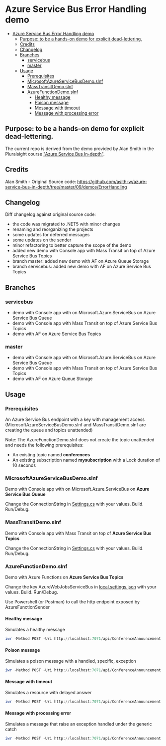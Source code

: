 # Azure Service Bus Error Handling demo

- [Azure Service Bus Error Handling demo](#azure-service-bus-error-handling-demo)
  - [Purpose: to be a hands-on demo for explicit dead-lettering.](#purpose-to-be-a-hands-on-demo-for-explicit-dead-lettering)
  - [Credits](#credits)
  - [Changelog](#changelog)
  - [Branches](#branches)
    - [servicebus](#servicebus)
    - [master](#master)
  - [Usage](#usage)
    - [Prerequisites](#prerequisites)
    - [MicrosoftAzureServiceBusDemo.slnf](#microsoftazureservicebusdemoslnf)
    - [MassTransitDemo.slnf](#masstransitdemoslnf)
    - [AzureFunctionDemo.slnf](#azurefunctiondemoslnf)
      - [Healthy message](#healthy-message)
      - [Poison message](#poison-message)
      - [Message with timeout](#message-with-timeout)
      - [Message with processing error](#message-with-processing-error)


## Purpose: to be a hands-on demo for explicit dead-lettering.

The current repo is derived from the demo provided by Alan Smith in the Pluralsight course ["Azure Service Bus In-depth"](https://app.pluralsight.com/library/courses/azure-service-bus-in-depth/table-of-contents). 

## Credits

Alan Smith - Original Source code: https://github.com/asith-w/azure-service-bus-in-depth/tree/master/09/demos/ErrorHandling  

## Changelog

Diff changelog against original source code:

- the code was migrated to .NET5 with minor changes
- renaming and reorganizing the projects
- some updates for deferred messages
- some updates on the sender
- minor refactoring to better capture the scope of the demo
- added new demo with Console app with Mass Transit on top of Azure Service Bus Topics
- branch master: added new demo with AF on Azure Queue Storage
- branch servicebus: added new demo with AF on Azure Service Bus Topics

## Branches

### servicebus

- demo with Console app with on Microsoft.Azure.ServiceBus on Azure Service Bus Queue
- demo with Console app with Mass Transit on top of Azure Service Bus Topics
- demo with AF on Azure Service Bus Topics

### master
 
- demo with Console app with on Microsoft.Azure.ServiceBus on Azure Service Bus Queue
- demo with Console app with Mass Transit on top of Azure Service Bus Topics
- demo with AF on Azure Queue Storage

## Usage

### Prerequisites

An Azure Service Bus endpoint with a key with management access (MicrosoftAzureServiceBusDemo.slnf and MassTransitDemo.slnf are creating the queue and topics unattended)

Note: The AzureFunctionDemo.slnf does not create the topic unattended and needs the following prerequisites:

- An existing topic named **conferences**
- An existing subscription named **mysubscription** with a Lock duration of 10 seconds

### MicrosoftAzureServiceBusDemo.slnf 

Demo with Console app with on Microsoft.Azure.ServiceBus on **Azure Service Bus Queue**

Change the ConnectionString in [Settings.cs](./CommonHelpers/Settings.cs) with your values.
Build.
Run/Debug.

### MassTransitDemo.slnf 

Demo with Console app with Mass Transit on top of **Azure Service Bus Topics**

Change the ConnectionString in [Settings.cs](./CommonHelpers/Settings.cs) with your values.
Build.
Run/Debug.

### AzureFunctionDemo.slnf 

Demo with Azure Functions on **Azure Service Bus Topics**

Change the key AzureWebJobsServiceBus in [local.settings.json](./MessageBusDemo.AzureFunctionSender/local.settings.json) with your values.
Build.
Run/Debug.

Use Powershell (or Postman) to call the http endpoint exposed by AzureFunctionSender

#### Healthy message

Simulates a healthy message

```powershell
iwr -Method POST -Uri http://localhost:7071/api/ConferenceAnnouncement -Headers @{"Content-Type"="application/json"} -Body '{ "ConferenceId":"100", "RoomName":"Atica"}'
```

#### Poison message

Simulates a poison message with a handled, specific, exception

```powershell
iwr -Method POST -Uri http://localhost:7071/api/ConferenceAnnouncement -Headers @{"Content-Type"="application/json"} -Body '{ "ConferenceId":"101", "RoomName":"Chemical"}'
```

#### Message with timeout

Simulates a resource with delayed answer

```powershell
iwr -Method POST -Uri http://localhost:7071/api/ConferenceAnnouncement -Headers @{"Content-Type"="application/json"} -Body '{ "ConferenceId":"102", "RoomName":"Lazy"}'
```

#### Message with processing error

Simulates a message that raise an exception handled under the generic catch

```powershell
iwr -Method POST -Uri http://localhost:7071/api/ConferenceAnnouncement -Headers @{"Content-Type"="application/json"} -Body '{ "ConferenceId":"103", "RoomName":"Phantom"}'
```
